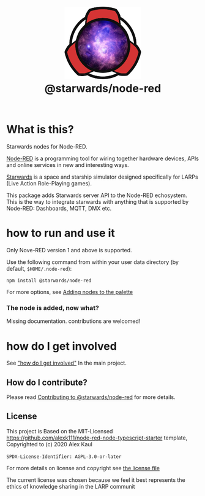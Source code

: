 <h1 align="center">
  <br>
  <img src="static/images/starwards-logo.webp" alt="logo" width="200">
  <br>
  @starwards/node-red 
  <br>
  <br>
</h1>

# What is this?

Starwards nodes for Node-RED.

[Node-RED](https://nodered.org/) is a programming tool for wiring together hardware devices, APIs and online services in new and interesting ways.

[Starwards](https://github.com/starwards/starwards) is a space and starship simulator designed specifically for LARPs (Live Action Role-Playing games).

This package adds Starwards server API to the Node-RED echosystem. This is the way to integrate starwards with anything that is supported by Node-RED: Dashboards, MQTT, DMX etc.

# how to run and use it

Only Nove-RED version 1 and above is supported.

Use the following command from within your user data directory (by default, `$HOME/.node-red`):

```
npm install @starwards/node-red
```

For more options, see [Adding nodes to the palette](https://nodered.org/docs/user-guide/runtime/adding-nodes)

### The node is added, now what?

Missing documentation. contributions are welcomed!

# how do I get involved

See ["how do I get involved"](https://github.com/starwards/starwards/blob/master/README.md#how-do-i-get-involved) In the main project.

## How do I contribute?

Please read [Contributing to @starwards/node-red](CONTRIBUTING.md) for more details.

## License

This project is Based on the MIT-Licensed https://github.com/alexk111/node-red-node-typescript-starter template, Copyrighted to (c) 2020 Alex Kaul

`SPDX-License-Identifier: AGPL-3.0-or-later`

For more details on license and copyright see [the license file](LICENSE.md)

The current license was chosen because we feel it best represents the ethics of knowledge sharing in the LARP communit
